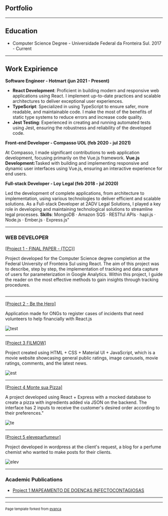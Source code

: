 ## Portfolio

---
## Education

<ul>
  <li>Computer Science Degree - Universidade Federal da Fronteira Sul. 2017 - Current</li>
</ul>

---
## Work Expirience

<b>Software Engineer - Hotmart (jun 2021 - Present)</b>

<ul>
<li><b>React Development</b>: Proficient in building modern and responsive web applications using React. I implement up-to-date practices and scalable architectures to deliver exceptional user experiences.</li>

<li><b>TypeScript</b>: Specialized in using TypeScript to ensure safer, more readable, and maintainable code. I make the most of the benefits of static type systems to reduce errors and increase code quality.</li>

<li><b>Jest Testing</b>: Experienced in creating and running automated tests using Jest, ensuring the robustness and reliability of the developed code.</li>
</ul>


<b>Front-end Developer - Compasso UOL (feb 2020 - jul 2021)</b>

At Compasso, I made significant contributions to web application development, focusing primarily on the Vue.js framework.
<b>Vue.js Development:</b>Tasked with building and implementing responsive and dynamic user interfaces using Vue.js, ensuring an interactive experience for end users.


<b>Full-stack Developer - Loy Legal (feb 2018 - jul 2020)</b>

Led the development of complete applications, from architecture to implementation, using various technologies to deliver efficient and scalable solutions. As a Full-stack Developer at 2ADV Legal Solutions, I played a key role in developing and maintaining technological solutions to streamline legal processes.
<b>Skills</b>: MongoDB · Amazon SQS · RESTful APIs · hapi.js · Node.js · Ember.js · Express.js"


---
### WEB DEVELOPER 

<a href="https://github.com/tiodospc/TCC2-Final">[Project 1 - FINAL PAPER - (TCC)]</a>

Project developed for the Computer Science degree completion at the Federal University of Fronteira Sul using React. The aim of this project was to describe, step by step, the implementation of tracking and data capture of users for parameterization in Google Analytics. Within this project, I guide the reader on the most effective methods to gain insights through tracking procedures.

<img src='https://github.com/tiodospc/portfolio/assets/31110504/cee43027-c186-4e10-b21c-297dbe81c127' alt='' />

---

<a href="https://github.com/tiodospc/TCC2-Final">[Project 2 - Be the Hero]</a>

Application made for ONGs to register cases of incidents that need volunteers to help financially with React.js

<img src="https://github.com/tiodospc/portfolio/assets/31110504/0baa137e-5190-4ed0-a87b-7706d6fb3248" alt='test' />

---

<a href='https://github.com/tiodospc/Filmow-Projeto-Prog2'>[Project 3 FILMOW]</a>

Project created using HTML + CSS + Material UI + JavaScript, which is a movie website showcasing general public ratings, image carousels, movie ratings, comments, and the latest news.

<img src='https://github.com/tiodospc/portfolio/assets/31110504/1b51ca4c-a4dd-471a-8633-0c2fb69d231f' alt='est' />

---

<a href='https://github.com/tiodospc/monte-suapizza'>[Project 4 Monte sua Pizza]</a>

A project developed using React + Express with a mocked database to create a pizza with ingredients added via JSON on the backend. The interface has 2 inputs to receive the customer's desired order according to their preferences."

<img src='https://github.com/tiodospc/portfolio/assets/31110504/3b3c34ba-0e64-456b-a912-2b2a655971ce' alt='te' />

---

<a href='https://eleveparfumeur.com/'>[Project 5 eleveparfumeur]</a>

Project developed in wordpress at the client's request, a blog for a perfume chemist who wanted to make posts for their clients.

<img src='https://github.com/tiodospc/portfolio/assets/31110504/cc7eaa4d-aca5-4466-a30c-2cce5e8bca72' alt='elev'/>

---

### Academic Publications

- [Project 1 MAPEAMENTO DE DOENÇAS INFECTOCONTAGIOSAS](https://portaleventos.uffs.edu.br/index.php/SEPE-UFFS/article/view/9406/6622)

---

---
<p style="font-size:11px">Page template forked from <a href="https://github.com/evanca/quick-portfolio">evanca</a></p>
<!-- Remove above link if you don't want to attibute -->
